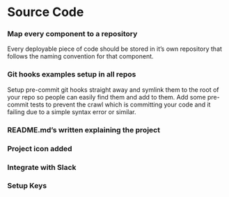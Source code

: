 # Source Code

### **Map every component to a repository**

Every deployable piece of code should be stored in it’s own repository that follows the naming convention for that component.

### **Git hooks examples setup in all repos**

Setup pre-commit git hooks straight away and symlink them to the root of your repo so people can easily find them and add to them. Add some pre-commit tests to prevent the crawl which is committing your code and it failing due to a simple syntax error or similar.

### **README.md’s written explaining the project**

### **Project icon added**

### **Integrate with Slack**

### **Setup Keys**

